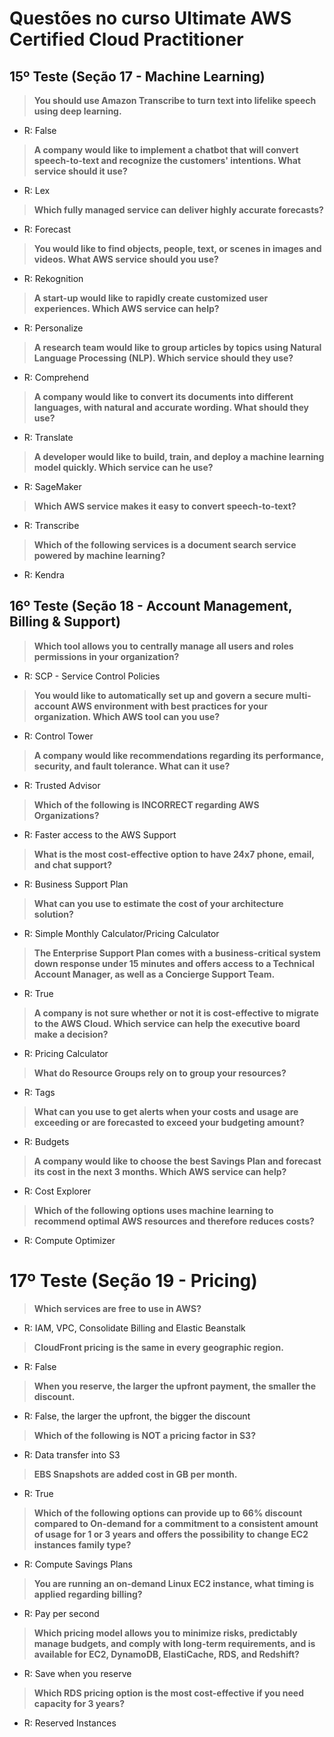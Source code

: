 # Questões no curso Ultimate AWS Certified Cloud Practitioner

## 15º Teste (Seção 17 - Machine Learning)

> **You should use Amazon Transcribe to turn text into lifelike speech using deep learning.**
- R: False

> **A company would like to implement a chatbot that will convert speech-to-text and recognize the customers' intentions. What service should it use?**
- R: Lex

> **Which fully managed service can deliver highly accurate forecasts?**
- R: Forecast

> **You would like to find objects, people, text, or scenes in images and videos. What AWS service should you use?**
- R: Rekognition

> **A start-up would like to rapidly create customized user experiences. Which AWS service can help?**
- R: Personalize

> **A research team would like to group articles by topics using Natural Language Processing (NLP). Which service should they use?**
- R: Comprehend

> **A company would like to convert its documents into different languages, with natural and accurate wording. What should they use?**
- R: Translate

> **A developer would like to build, train, and deploy a machine learning model quickly. Which service can he use?**
- R: SageMaker

> **Which AWS service makes it easy to convert speech-to-text?**
- R: Transcribe

> **Which of the following services is a document search service powered by machine learning?**
- R: Kendra

## 16º Teste (Seção 18 - Account Management, Billing & Support)

> **Which tool allows you to centrally manage all users and roles permissions in your organization?**
- R: SCP - Service Control Policies

> **You would like to automatically set up and govern a secure multi-account AWS environment with best practices for your organization. Which AWS tool can you use?**
- R: Control Tower

> **A company would like recommendations regarding its performance, security, and fault tolerance. What can it use?**
- R: Trusted Advisor

> **Which of the following is INCORRECT regarding AWS Organizations?**
- R: Faster access to the AWS Support

> **What is the most cost-effective option to have 24x7 phone, email, and chat support?**
- R: Business Support Plan

> **What can you use to estimate the cost of your architecture solution?**
- R: Simple Monthly Calculator/Pricing Calculator

> **The Enterprise Support Plan comes with a business-critical system down response under 15 minutes and offers access to a Technical Account Manager, as well as a Concierge Support Team.**
- R: True

> **A company is not sure whether or not it is cost-effective to migrate to the AWS Cloud. Which service can help the executive board make a decision?**
- R: Pricing Calculator

> **What do Resource Groups rely on to group your resources?**
- R: Tags

> **What can you use to get alerts when your costs and usage are exceeding or are forecasted to exceed your budgeting amount?**
- R: Budgets

> **A company would like to choose the best Savings Plan and forecast its cost in the next 3 months. Which AWS service can help?**
- R: Cost Explorer

> **Which of the following options uses machine learning to recommend optimal AWS resources and therefore reduces costs?**
- R: Compute Optimizer

# 17º Teste (Seção 19 - Pricing)

> **Which services are free to use in AWS?**
- R: IAM, VPC, Consolidate Billing and Elastic Beanstalk

> **CloudFront pricing is the same in every geographic region.**
- R: False

> **When you reserve, the larger the upfront payment, the smaller the discount.**
- R: False, the larger the upfront, the bigger the discount

> **Which of the following is NOT a pricing factor in S3?**
- R: Data transfer into S3

> **EBS Snapshots are added cost in GB per month.**
- R: True

> **Which of the following options can provide up to 66% discount compared to On-demand for a commitment to a consistent amount of usage for 1 or 3 years and offers the possibility to change EC2 instances family type?**
- R: Compute Savings Plans

> **You are running an on-demand Linux EC2 instance, what timing is applied regarding billing?**
- R: Pay per second

> **Which pricing model allows you to minimize risks, predictably manage budgets, and comply with long-term requirements, and is available for EC2, DynamoDB, ElastiCache, RDS, and Redshift?**
- R: Save when you reserve

> **Which RDS pricing option is the most cost-effective if you need capacity for 3 years?**
- R: Reserved Instances